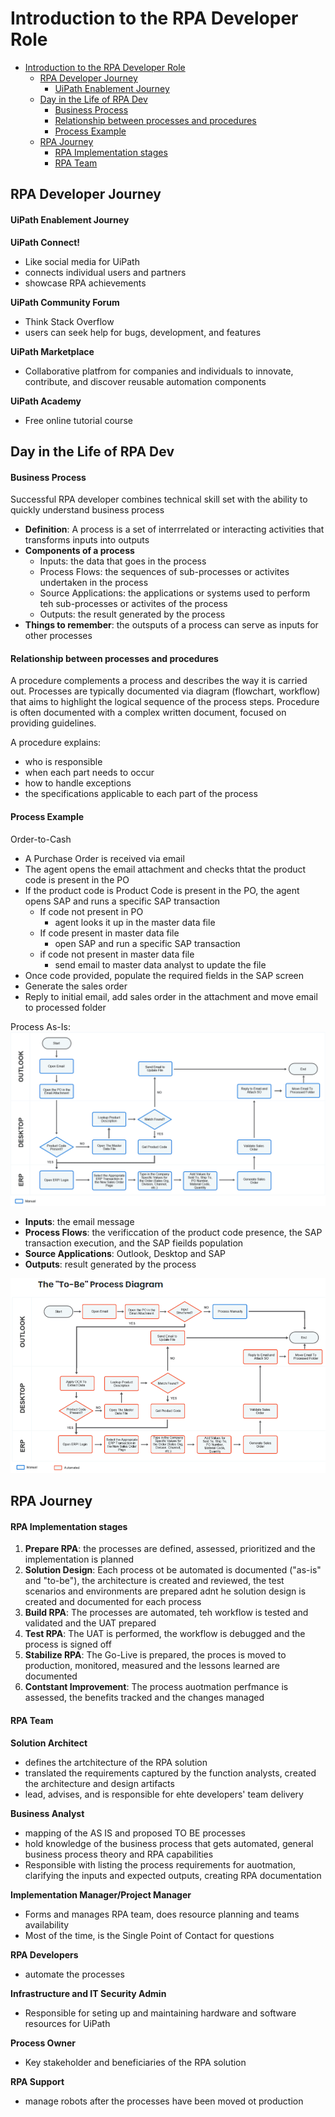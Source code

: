 # Introduction to the RPA Developer Role

<!-- @import "[TOC]" {cmd="toc" depthFrom=1 depthTo=6 orderedList=false} -->

<!-- code_chunk_output -->

- [Introduction to the RPA Developer Role](#introduction-to-the-rpa-developer-role)
  - [RPA Developer Journey](#rpa-developer-journey)
      - [UiPath Enablement Journey](#uipath-enablement-journey)
  - [Day in the Life of RPA Dev](#day-in-the-life-of-rpa-dev)
      - [Business Process](#business-process)
      - [Relationship between processes and procedures](#relationship-between-processes-and-procedures)
      - [Process Example](#process-example)
  - [RPA Journey](#rpa-journey)
      - [RPA Implementation stages](#rpa-implementation-stages)
      - [RPA Team](#rpa-team)

<!-- /code_chunk_output -->

## RPA Developer Journey
#### UiPath Enablement Journey
**UiPath Connect!**
- Like social media for UiPath
- connects individual users and partners
- showcase RPA achievements

**UiPath Community Forum**
- Think Stack Overflow
- users can seek help for bugs, development, and features

**UiPath Marketplace**
- Collaborative platfrom for companies and individuals to innovate, contribute, and discover reusable automation components

**UiPath Academy**
- Free online tutorial course

## Day in the Life of RPA Dev
#### Business Process
Successful RPA developer combines technical skill set with the ability to quickly understand business process
- **Definition**: A process is a set of interrrelated or interacting activities that transforms inputs into outputs
- **Components of a process**
  - Inputs: the data that goes in the process
  - Process Flows: the sequences of sub-processes or activites undertaken in the process
  - Source Applications: the applications or systems used to perform teh sub-processes or activites of the process
  - Outputs: the result generated by the process
- **Things to remember**: the outsputs of a process can serve as inputs for other processes

#### Relationship between processes and procedures
A procedure complements a process and describes the way it is carried out. Processes are typically documented via diagram (flowchart, workflow) that aims to highlight the logical sequence of the process steps. Procedure is often documented with a complex written document, focused on providing guidelines.

A procedure explains:
- who is responsible
- when each part needs to occur
- how to handle exceptions
- the specifications applicable to each part of the process

#### Process Example
Order-to-Cash
- A Purchase Order is received via email
- The agent opens the email attachment and checks thtat the product code is present in the PO
- If the product code is Product Code is present in the PO, the agent opens SAP and runs a specific SAP transaction
  - If code not present in PO
    - agent looks it up in the master data file
  - If code present in master data file
    - open SAP and run a specific SAP transaction
  - if code not present in master data file
    - send email to master data analyst to update the file
- Once code provided, populate the required fields in the SAP screen
- Generate the sales order
- Reply to initial email, add sales order in the attachment and move email to processed folder

Process As-Is:
![As-Is](../images/UiPath/as-is.png)
- **Inputs**: the email message
- **Process Flows**: the verificcation of the product code presence, the SAP transaction execution, and the SAP fieilds population
- **Source Applications**: Outlook, Desktop and SAP
- **Outputs**: result generated by the process

![to-be](../images/UiPath/to-be.png)

## RPA Journey
#### RPA Implementation stages
1. **Prepare RPA**: the processes are defined, assessed, prioritized and the implementation is planned
2. **Solution Design**: Each process ot be automated is documented ("as-is" and "to-be"), the architecture is created and reviewed, the test scenarios and environments are prepared adnt he solution design is created and documented for each process
3. **Build RPA**: The processes are automated, teh workflow is tested and validated and the UAT prepared
4. **Test RPA**: The UAT is performed, the workflow is debugged and the process is signed off
5. **Stabilize RPA**: The Go-Live is prepared, the proces is moved to production, monitored, measured and the lessons learned are documented
6. **Contstant Improvement**: The process auotmation perfmance is assessed, the benefits tracked and the changes managed

#### RPA Team
**Solution Architect**
- defines the artchitecture of the RPA solution
- translated the requirements captured by the function analysts, created the architecture and design artifacts
- lead, advises, and is responsible for ehte developers' team delivery

**Business Analyst**
- mapping of the AS IS and proposed TO BE processes
- hold knowledge of the business process that gets automated, general business process theory and RPA capabilities
- Responsible with listing the process requirements for auotmation, clarifying the inputs and expected outputs, creating RPA documentation

**Implementation Manager/Project Manager**
- Forms and manages RPA team, does resource planning and teams availability
- Most of the time, is the Single Point of Contact for questions

**RPA Developers**
- automate the processes

**Infrastructure and IT Security Admin**
- Responsible for seting up and maintaining hardware and software resources for UiPath

**Process Owner**
- Key stakeholder and beneficiaries of the RPA solution

**RPA Support**
- manage robots after the processes have been moved ot production